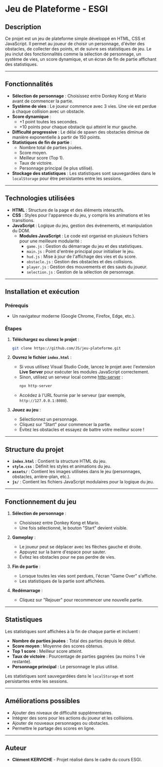 # Jeu de Plateforme - ESGI

## Description

Ce projet est un jeu de plateforme simple développé en HTML, CSS et JavaScript. Il permet au joueur de choisir un personnage, d'éviter des obstacles, de collecter des points, et de suivre ses statistiques de jeu. Le jeu inclut des fonctionnalités comme la sélection de personnage, un système de vies, un score dynamique, et un écran de fin de partie affichant des statistiques.

---

## Fonctionnalités

- **Sélection de personnage** : Choisissez entre Donkey Kong et Mario avant de commencer la partie.
- **Système de vies** : Le joueur commence avec 3 vies. Une vie est perdue à chaque collision avec un obstacle.
- **Score dynamique** :
  - +1 point toutes les secondes.
  - +10 points pour chaque obstacle qui atteint le mur gauche.
- **Difficulté progressive** : Le délai de spawn des obstacles diminue de manière exponentielle à partir de 150 points.
- **Statistiques de fin de partie** :
  - Nombre total de parties jouées.
  - Score moyen.
  - Meilleur score (Top 1).
  - Taux de victoire.
  - Personnage principal (le plus utilisé).
- **Stockage des statistiques** : Les statistiques sont sauvegardées dans le `localStorage` pour être persistantes entre les sessions.

---

## Technologies utilisées

- **HTML** : Structure de la page et des éléments interactifs.
- **CSS** : Styles pour l'apparence du jeu, y compris les animations et les transitions.
- **JavaScript** : Logique du jeu, gestion des événements, et manipulation du DOM.
  - **Modules JavaScript** : Le code est organisé en plusieurs fichiers pour une meilleure modularité :
    - `game.js` : Gestion du démarrage du jeu et des statistiques.
    - `main.js` : Point d'entrée principal pour initialiser le jeu.
    - `hud.js` : Mise à jour de l'affichage des vies et du score.
    - `obstacle.js` : Gestion des obstacles et des collisions.
    - `player.js` : Gestion des mouvements et des sauts du joueur.
    - `selection.js` : Gestion de la sélection de personnage.

---

## Installation et exécution

### Prérequis

- Un navigateur moderne (Google Chrome, Firefox, Edge, etc.).

### Étapes

1. **Téléchargez ou clonez le projet** :
   ```bash
   git clone https://github.com/JS/jeu-plateforme.git
   ```

2. **Ouvrez le fichier `index.html`** :
   - Si vous utilisez Visual Studio Code, lancez le projet avec l'extension **Live Server** pour exécuter les modules JavaScript correctement.
   - Sinon, utilisez un serveur local comme [http-server](https://www.npmjs.com/package/http-server) :
     ```bash
     npx http-server
     ```
   - Accédez à l'URL fournie par le serveur (par exemple, `http://127.0.0.1:8080`).

3. **Jouez au jeu** :
   - Sélectionnez un personnage.
   - Cliquez sur "Start" pour commencer la partie.
   - Évitez les obstacles et essayez de battre votre meilleur score !

---

## Structure du projet

- **`index.html`** : Contient la structure HTML du jeu.
- **`style.css`** : Définit les styles et animations du jeu.
- **`assets/`** : Contient les images utilisées dans le jeu (personnages, obstacles, arrière-plan, etc.).
- **`js/`** : Contient les fichiers JavaScript modulaires pour la logique du jeu.

---

## Fonctionnement du jeu

1. **Sélection de personnage** :
   - Choisissez entre Donkey Kong et Mario.
   - Une fois sélectionné, le bouton "Start" devient visible.

2. **Gameplay** :
   - Le joueur peut se déplacer avec les flèches gauche et droite.
   - Appuyez sur la barre d'espace pour sauter.
   - Évitez les obstacles pour ne pas perdre de vies.

3. **Fin de partie** :
   - Lorsque toutes les vies sont perdues, l'écran "Game Over" s'affiche.
   - Les statistiques de la partie sont affichées.

4. **Redémarrage** :
   - Cliquez sur "Rejouer" pour recommencer une nouvelle partie.

---

## Statistiques

Les statistiques sont affichées à la fin de chaque partie et incluent :
- **Nombre de parties jouées** : Total des parties depuis le début.
- **Score moyen** : Moyenne des scores obtenus.
- **Top 1 score** : Meilleur score atteint.
- **Taux de victoire** : Pourcentage de parties gagnées (au moins 1 vie restante).
- **Personnage principal** : Le personnage le plus utilisé.

Les statistiques sont sauvegardées dans le `localStorage` et sont persistantes entre les sessions.

---

## Améliorations possibles

- Ajouter des niveaux de difficulté supplémentaires.
- Intégrer des sons pour les actions du joueur et les collisions.
- Ajouter de nouveaux personnages ou obstacles.
- Permettre le partage des scores en ligne.

---

## Auteur

- **Clément KERVICHE** - Projet réalisé dans le cadre du cours ESGI.



